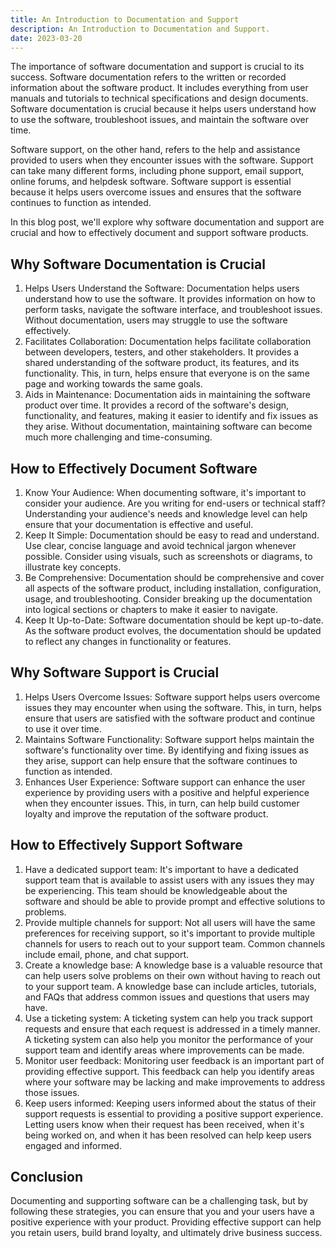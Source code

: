 ```yaml
---
title: An Introduction to Documentation and Support
description: An Introduction to Documentation and Support.
date: 2023-03-20
---
```


The importance of software documentation and support is crucial to its success. Software documentation refers to the written or recorded information about the software product. It includes everything from user manuals and tutorials to technical specifications and design documents. Software documentation is crucial because it helps users understand how to use the software, troubleshoot issues, and maintain the software over time.

Software support, on the other hand, refers to the help and assistance provided to users when they encounter issues with the software. Support can take many different forms, including phone support, email support, online forums, and helpdesk software. Software support is essential because it helps users overcome issues and ensures that the software continues to function as intended.

In this blog post, we'll explore why software documentation and support are crucial and how to effectively document and support software products.

## **Why Software Documentation is Crucial**

1. Helps Users Understand the Software: Documentation helps users understand how to use the software. It provides information on how to perform tasks, navigate the software interface, and troubleshoot issues. Without documentation, users may struggle to use the software effectively.
2. Facilitates Collaboration: Documentation helps facilitate collaboration between developers, testers, and other stakeholders. It provides a shared understanding of the software product, its features, and its functionality. This, in turn, helps ensure that everyone is on the same page and working towards the same goals.
3. Aids in Maintenance: Documentation aids in maintaining the software product over time. It provides a record of the software's design, functionality, and features, making it easier to identify and fix issues as they arise. Without documentation, maintaining software can become much more challenging and time-consuming.

## **How to Effectively Document Software**

1. Know Your Audience: When documenting software, it's important to consider your audience. Are you writing for end-users or technical staff? Understanding your audience's needs and knowledge level can help ensure that your documentation is effective and useful.
2. Keep It Simple: Documentation should be easy to read and understand. Use clear, concise language and avoid technical jargon whenever possible. Consider using visuals, such as screenshots or diagrams, to illustrate key concepts.
3. Be Comprehensive: Documentation should be comprehensive and cover all aspects of the software product, including installation, configuration, usage, and troubleshooting. Consider breaking up the documentation into logical sections or chapters to make it easier to navigate.
4. Keep It Up-to-Date: Software documentation should be kept up-to-date. As the software product evolves, the documentation should be updated to reflect any changes in functionality or features.

## **Why Software Support is Crucial**

1. Helps Users Overcome Issues: Software support helps users overcome issues they may encounter when using the software. This, in turn, helps ensure that users are satisfied with the software product and continue to use it over time.
2. Maintains Software Functionality: Software support helps maintain the software's functionality over time. By identifying and fixing issues as they arise, support can help ensure that the software continues to function as intended.
3. Enhances User Experience: Software support can enhance the user experience by providing users with a positive and helpful experience when they encounter issues. This, in turn, can help build customer loyalty and improve the reputation of the software product.

## **How to Effectively Support Software**

1. Have a dedicated support team: It's important to have a dedicated support team that is available to assist users with any issues they may be experiencing. This team should be knowledgeable about the software and should be able to provide prompt and effective solutions to problems.
2. Provide multiple channels for support: Not all users will have the same preferences for receiving support, so it's important to provide multiple channels for users to reach out to your support team. Common channels include email, phone, and chat support.
3. Create a knowledge base: A knowledge base is a valuable resource that can help users solve problems on their own without having to reach out to your support team. A knowledge base can include articles, tutorials, and FAQs that address common issues and questions that users may have.
4. Use a ticketing system: A ticketing system can help you track support requests and ensure that each request is addressed in a timely manner. A ticketing system can also help you monitor the performance of your support team and identify areas where improvements can be made.
5. Monitor user feedback: Monitoring user feedback is an important part of providing effective support. This feedback can help you identify areas where your software may be lacking and make improvements to address those issues.
6. Keep users informed: Keeping users informed about the status of their support requests is essential to providing a positive support experience. Letting users know when their request has been received, when it's being worked on, and when it has been resolved can help keep users engaged and informed.

## Conclusion

Documenting and supporting software can be a challenging task, but by following these strategies, you can ensure that you and your users have a positive experience with your product. Providing effective support can help you retain users, build brand loyalty, and ultimately drive business success.
